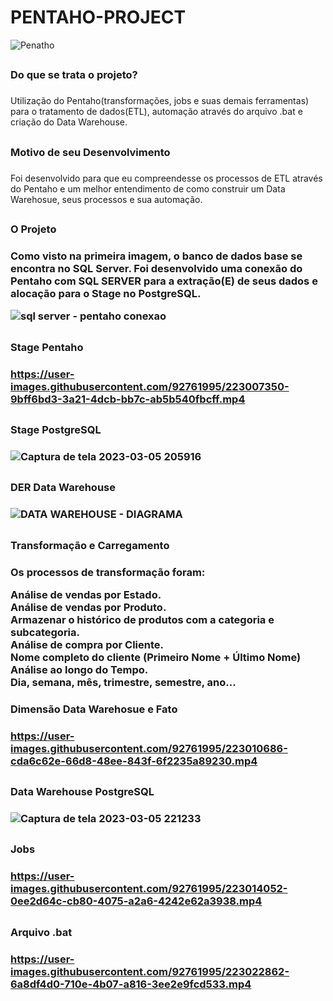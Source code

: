 # PENTAHO-PROJECT

![Penatho](https://user-images.githubusercontent.com/92761995/222937918-cf93b38d-afa2-42ca-8685-b751c4b3cca8.jpg)

## <h3>Do que se trata o projeto?<h3/>

<p>Utilização do Pentaho(transformações, jobs e suas demais ferramentas) para o tratamento de dados(ETL), automação através do arquivo .bat e criação do Data Warehouse.<p/>

## <h3>Motivo de seu Desenvolvimento<h3/>

<p>Foi desenvolvido para que eu compreendesse os processos de ETL através do Pentaho e um melhor entendimento de como construir um Data Warehosue, seus processos
e sua automação.<p/> 

##

<h3>O Projeto<h3/>

<p>Como visto na primeira imagem, o banco de dados base se encontra no SQL Server.
Foi desenvolvido uma conexão do Pentaho com SQL SERVER para a extração(E) de seus dados e alocação para o Stage no PostgreSQL.
<p/>

![sql server - pentaho conexao](https://user-images.githubusercontent.com/92761995/222993294-8f1e3c2d-7b8a-44af-b08d-59574bc93bc0.png)

##

<h3>Stage Pentaho<h3/>

https://user-images.githubusercontent.com/92761995/223007350-9bff6bd3-3a21-4dcb-bb7c-ab5b540fbcff.mp4

##

<h3>Stage PostgreSQL<h3/>
 
![Captura de tela 2023-03-05 205916](https://user-images.githubusercontent.com/92761995/222993582-49c52df7-38e8-428b-be78-aedf36965615.png)

##
  
<h3>DER Data Warehouse<h3/>

![DATA WAREHOUSE - DIAGRAMA](https://user-images.githubusercontent.com/92761995/222993007-eb79e4f5-1aa7-4c1d-bb8c-e28ed8e21a89.png)

##
  
<h3>Transformação e Carregamento<h3/>

Os processos de transformação foram: 
  
Análise de vendas por Estado. <br/>
Análise de vendas por Produto. <br/>
Armazenar o histórico de produtos com a categoria e subcategoria. <br/>
Análise de compra por Cliente. <br/>
Nome completo do cliente (Primeiro Nome + Último Nome) <br/>
Análise ao longo do Tempo. <br/>
Dia, semana, mês, trimestre, semestre, ano... <br/>

<h3>Dimensão Data Warehosue e Fato<h3/>

https://user-images.githubusercontent.com/92761995/223010686-cda6c62e-66d8-48ee-843f-6f2235a89230.mp4
  
##  
 
<h3>Data Warehouse PostgreSQL<h3/>

![Captura de tela 2023-03-05 221233](https://user-images.githubusercontent.com/92761995/222998171-863d89d7-e494-4035-8b9e-644edcb61a0d.png)

## 

<h3>Jobs<h3/>

https://user-images.githubusercontent.com/92761995/223014052-0ee2d64c-cb80-4075-a2a6-4242e62a3938.mp4


## 

<h3>Arquivo .bat<h3/>

https://user-images.githubusercontent.com/92761995/223022862-6a8df4d0-710e-4b07-a816-3ee2e9fcd533.mp4

## 
